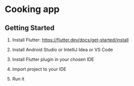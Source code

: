 # Cooking app

## Getting Started

1. Install Flutter: https://flutter.dev/docs/get-started/install

2. Install Android Studio or IntelliJ Idea or VS Code

3. Install Flutter plugin in your chosen IDE 

4. Import project to your IDE

5. Run it
